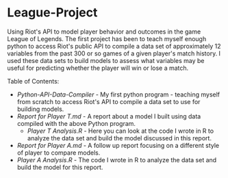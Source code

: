 # League-Project
Using Riot's API to model player behavior and outcomes in the game League of Legends.  The first project has been to teach myself enough python to access Riot's public API to compile a data set of approximately 12 variables from the past 300 or so games of a given player's match history.  I used these data sets to build models to assess what variables may be useful for predicting whether the player will win or lose a match.

Table of Contents:
* *Python-API-Data-Compiler* - My first python program - teaching myself from scratch to access Riot's API to compile a data set to use for building models.
* *Report for Player T.md* - A report about a model I built using data compiled with the above Python program.  
  * *Player T Analysis.R* - Here you can look at the code I wrote in R to analyze the data set and build the model discussed in this report.  
*  *Report for Player A.md* - A follow up report focusing on a different style of player to compare models.  
  * *Player A Analysis.R* - The code I wrote in R to analyze the data set and build the model for this report.  

